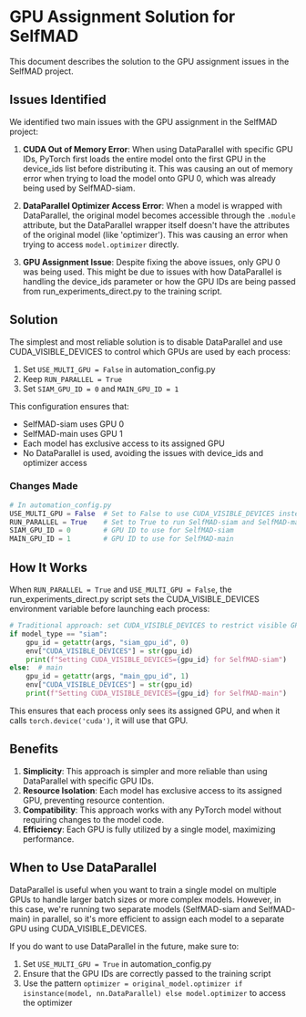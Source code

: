 # GPU Assignment Solution for SelfMAD

This document describes the solution to the GPU assignment issues in the SelfMAD project.

## Issues Identified

We identified two main issues with the GPU assignment in the SelfMAD project:

1. **CUDA Out of Memory Error**: When using DataParallel with specific GPU IDs, PyTorch first loads the entire model onto the first GPU in the device_ids list before distributing it. This was causing an out of memory error when trying to load the model onto GPU 0, which was already being used by SelfMAD-siam.

2. **DataParallel Optimizer Access Error**: When a model is wrapped with DataParallel, the original model becomes accessible through the `.module` attribute, but the DataParallel wrapper itself doesn't have the attributes of the original model (like 'optimizer'). This was causing an error when trying to access `model.optimizer` directly.

3. **GPU Assignment Issue**: Despite fixing the above issues, only GPU 0 was being used. This might be due to issues with how DataParallel is handling the device_ids parameter or how the GPU IDs are being passed from run_experiments_direct.py to the training script.

## Solution

The simplest and most reliable solution is to disable DataParallel and use CUDA_VISIBLE_DEVICES to control which GPUs are used by each process:

1. Set `USE_MULTI_GPU = False` in automation_config.py
2. Keep `RUN_PARALLEL = True`
3. Set `SIAM_GPU_ID = 0` and `MAIN_GPU_ID = 1`

This configuration ensures that:
- SelfMAD-siam uses GPU 0
- SelfMAD-main uses GPU 1
- Each model has exclusive access to its assigned GPU
- No DataParallel is used, avoiding the issues with device_ids and optimizer access

### Changes Made

```python
# In automation_config.py
USE_MULTI_GPU = False  # Set to False to use CUDA_VISIBLE_DEVICES instead of DataParallel
RUN_PARALLEL = True    # Set to True to run SelfMAD-siam and SelfMAD-main in parallel
SIAM_GPU_ID = 0        # GPU ID to use for SelfMAD-siam
MAIN_GPU_ID = 1        # GPU ID to use for SelfMAD-main
```

## How It Works

When `RUN_PARALLEL = True` and `USE_MULTI_GPU = False`, the run_experiments_direct.py script sets the CUDA_VISIBLE_DEVICES environment variable before launching each process:

```python
# Traditional approach: set CUDA_VISIBLE_DEVICES to restrict visible GPUs
if model_type == "siam":
    gpu_id = getattr(args, "siam_gpu_id", 0)
    env["CUDA_VISIBLE_DEVICES"] = str(gpu_id)
    print(f"Setting CUDA_VISIBLE_DEVICES={gpu_id} for SelfMAD-siam")
else:  # main
    gpu_id = getattr(args, "main_gpu_id", 1)
    env["CUDA_VISIBLE_DEVICES"] = str(gpu_id)
    print(f"Setting CUDA_VISIBLE_DEVICES={gpu_id} for SelfMAD-main")
```

This ensures that each process only sees its assigned GPU, and when it calls `torch.device('cuda')`, it will use that GPU.

## Benefits

1. **Simplicity**: This approach is simpler and more reliable than using DataParallel with specific GPU IDs.
2. **Resource Isolation**: Each model has exclusive access to its assigned GPU, preventing resource contention.
3. **Compatibility**: This approach works with any PyTorch model without requiring changes to the model code.
4. **Efficiency**: Each GPU is fully utilized by a single model, maximizing performance.

## When to Use DataParallel

DataParallel is useful when you want to train a single model on multiple GPUs to handle larger batch sizes or more complex models. However, in this case, we're running two separate models (SelfMAD-siam and SelfMAD-main) in parallel, so it's more efficient to assign each model to a separate GPU using CUDA_VISIBLE_DEVICES.

If you do want to use DataParallel in the future, make sure to:
1. Set `USE_MULTI_GPU = True` in automation_config.py
2. Ensure that the GPU IDs are correctly passed to the training script
3. Use the pattern `optimizer = original_model.optimizer if isinstance(model, nn.DataParallel) else model.optimizer` to access the optimizer
